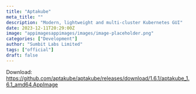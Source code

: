 ```yaml
---
title: "Aptakube"
meta_title: ""
description: "Modern, lightweight and multi-cluster Kubernetes GUI"
date: 2023-12-11T20:29:00Z
image: "appimagesappimages/images/image-placeholder.png"
categories: ["Development"]
author: "Sumbit Labs Limited"
tags: ["official"]
draft: false
---
```


Download: https://github.com/aptakube/aptakube/releases/download/1.6.1/aptakube_1.6.1_amd64.AppImage
